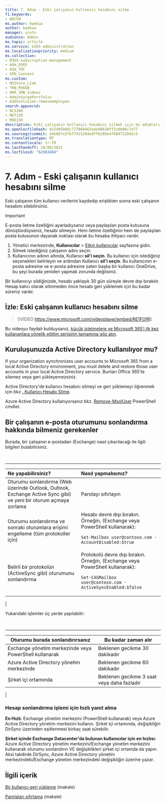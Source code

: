 ```yaml
---
title: 7. Adım - Eski çalışanın kullanıcı hesabını silme
f1.keywords:
- NOCSH
ms.author: kwekua
author: kwekua
manager: scotv
audience: Admin
ms.topic: article
ms.service: o365-administration
ms.localizationpriority: medium
ms.collection:
- M365-subscription-management
- Adm_O365
- Adm_TOC
- SPO_Content
ms.custom:
- MSStore_Link
- TRN_M365B
- OKR_SMB_Videos
- AdminSurgePortfolio
- m365solution-removeemployee
search.appverid:
- BCS160
- MET150
- MOE150
description: Eski çalışanın kullanıcı hesabını silmek için bu adımları izleyin.
ms.openlocfilehash: 631405b66c777060463a4e98620ff3c8b06c7e77
ms.sourcegitcommit: d4b867e37bf741528ded7fb289e4f6847228d2c5
ms.translationtype: MT
ms.contentlocale: tr-TR
ms.lasthandoff: 10/06/2021
ms.locfileid: "62983494"
---
```

# <a name="step-7---delete-a-former-employees-user-account"></a>7. Adım - Eski çalışanın kullanıcı hesabını silme

Eski çalışanın tüm kullanıcı verilerini kaydedip eriştikten sonra eski çalışanın hesabını silebilirsiniz.

> [!IMPORTANT]
> E-posta iletme özelliğini ayarladıysanız veya paylaşılan posta kutusuna dönüştürdüyseniz, hesabı silmeyin. Hem iletme özelliğinin hem de paylaşılan posta kutusunun dayanak noktası olarak bu hesaba ihtiyacı vardır.

1. Yönetici merkezinde, **Kullanıcılar** \> <a href="https://go.microsoft.com/fwlink/p/?linkid=834822" target="_blank">Etkin kullanıcılar</a> sayfasına gidin.
2. Silmek istediğiniz çalışanın adını seçin.
3. Kullanıcının adının altında, Kullanıcı **sil'i seçin**. Bu kullanıcı için istediğiniz seçenekleri belirleyin ve ardından Kullanıcı **sil'i seçin**. Bu kullanıcının e-posta adresine ve e-posta adresine zaten başka bir kullanıcı OneDrive, bu şeyi burada yeniden yapmak zorunda değilsiniz.

Bir kullanıcıyı sildiğinizde, hesabı yaklaşık 30 gün süreyle devre dışı bırakılır. Hesap kalıcı olarak silinmeden önce hesabı geri yüklemek için bu kadar süreniz vardır.

## <a name="watch-delete-a-former-employees-user-account"></a>İzle: Eski çalışanın kullanıcı hesabını silme

> [!VIDEO https://www.microsoft.com/videoplayer/embed/RE1FOfR]

Bu videoyu faydalı bulduysanız, [küçük işletmelere ve Microsoft 365’i ilk kez kullananlara yönelik eğitim serisinin tamamına göz atın](../../business-video/index.yml).

## <a name="does-your-organization-use-active-directory"></a>Kuruluşunuzda Active Directory kullanılıyor mu?

If your organization synchronizes user accounts to Microsoft 365 from a local Active Directory environment, you must delete and restore those user accounts in your local Active Directory service. Bunları Office 365'te silemez veya geri yükleyemezsiniz.

Active Directory'de kullanıcı hesabını silmeyi ve geri yüklemeyi öğrenmek için bkz [. Kullanıcı Hesabı Silme](/previous-versions/windows/it-pro/windows-server-2008-R2-and-2008/cc753730(v=ws.11)).
  
Azure Active Directory kullanıyorsanız bkz. [Remove-MsolUser](/powershell/module/msonline/remove-msoluser) PowerShell cmdlet.
  
## <a name="what-you-need-to-know-about-terminating-an-employees-email-session"></a>Bir çalışanın e-posta oturumunu sonlandırma hakkında bilmeniz gerekenler

Burada, bir çalışanın e-postadan (Exchange) nasıl çıkarılacağı ile ilgili bilgileri bulabilirsiniz.

<br>

****

|Ne yapabilirsiniz?|Nasıl yapmalısınız?|
|:-----|:-----|
|Oturumu sonlandırma (Web üzerinde Outlook, Outlook, Exchange Active Sync gibi) ve yeni bir oturum açmaya zorlama|Parolayı sıfırlayın|
|Oturumu sonlandırma ve sonraki oturumlara erişimi engelleme (tüm protokoller için)|Hesabı devre dışı bırakın. Örneğin, (Exchange veya PowerShell kullanarak): <p>  `Set-Mailbox user@contoso.com -AccountDisabled:$true`|
|Belirli bir protokolün (ActiveSync gibi) oturumunu sonlandırma|Protokolü devre dışı bırakın. Örneğin, (Exchange veya PowerShell kullanarak): <p>  `Set-CASMailbox user@contoso.com -ActiveSyncEnabled:$false`|
|

Yukarıdaki işlemler üç yerde yapılabilir:
  
<br>

****

|Oturumu burada sonlandırırsanız|Bu kadar zaman alır|
|---|---|
|Exchange yönetim merkezinde veya PowerShell kullanarak|Beklenen gecikme 30 dakikadır|
|Azure Active Directory yönetim merkezinde|Beklenen gecikme 60 dakikadır|
|Şirket içi ortamında|Beklenen gecikme 3 saat veya daha fazladır|
|

### <a name="how-to-get-fastest-response-for-account-termination"></a>Hesap sonlandırma işlemi için hızlı yanıt alma

**En Hızlı**: Exchange yönetim merkezini (PowerShell kullanarak) veya Azure Active Directory yönetim merkezini kullanın. Şirket içi ortamında, değişikliğin DirSync üzerinden eşitlenmesi birkaç saat sürebilir.
  
**Şirket içinde Exchange Datacenter'da bulunan kullanıcılar için en hızlısı**: Azure Active Directory yönetim merkezini/Exchange yönetim merkezini kullanarak oturumu sonlandırın VE değişiklikleri şirket içi ortamda da yapın. Aksi takdirde DirSync, Azure Active Directory yönetim merkezindeki/Exchange yönetim merkezindeki değişikliğin üzerine yazar.
  
## <a name="related-content"></a>İlgili içerik

[Bir kullanıcı geri yükleme](restore-user.md) (makale)

[Parolaları sıfırlama](reset-passwords.md) (makale)
